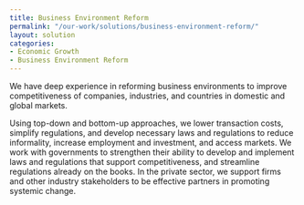 ```yaml
---
title: Business Environment Reform
permalink: "/our-work/solutions/business-environment-reform/"
layout: solution
categories:
- Economic Growth
- Business Environment Reform
---
```


We have deep experience in reforming business environments to improve competitiveness of companies, industries, and countries in domestic and global markets.

Using top-down and bottom-up approaches, we lower transaction costs, simplify regulations, and develop necessary laws and regulations to reduce informality, increase employment and investment, and access markets. We work with governments to strengthen their ability to develop and implement laws and regulations that support competitiveness, and streamline regulations already on the books. In the private sector, we support firms and other industry stakeholders to be effective partners in promoting systemic change.
